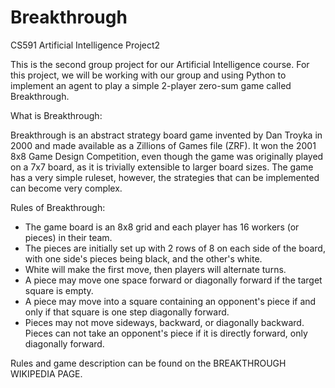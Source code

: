 # Breakthrough
CS591 Artificial Intelligence Project2

This is the second group project for our Artificial Intelligence course. For this project, we will be working with our group and using Python to implement an agent to play a simple 2-player zero-sum game called Breakthrough.

What is Breakthrough:

Breakthrough is an abstract strategy board game invented by Dan Troyka in 2000 and made available as a Zillions of Games file (ZRF). It won the 2001 8x8 Game Design Competition, even though the game was originally played on a 7x7 board, as it is trivially extensible to larger board sizes. The game has a very simple ruleset, however, the strategies that can be implemented can become very complex.


Rules of Breakthrough:
- The game board is an 8x8 grid and each player has 16 workers (or pieces) in their team.
- The pieces are initially set up with 2 rows of 8 on each side of the board, with one side's pieces being black, and the other's white.
- White will make the first move, then players will alternate turns.
- A piece may move one space forward or diagonally forward if the target square is empty.
- A piece may move into a square containing an opponent's piece if and only if that square is one step diagonally forward.
- Pieces may not move sideways, backward, or diagonally backward. Pieces can not take an opponent's piece if it is directly forward, only diagonally forward.

Rules and game description can be found on the BREAKTHROUGH WIKIPEDIA PAGE.
